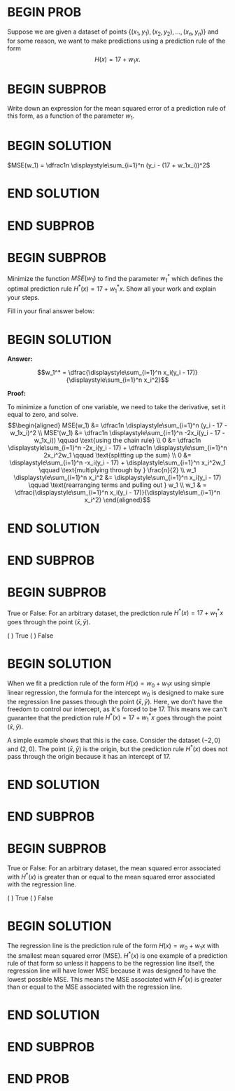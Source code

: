 # BEGIN PROB

Suppose we are given a dataset of points $\{(x_1, y_1), (x_2, y_2), \dots, (x_n, y_n)\}$ and for some reason, we want to make predictions using a prediction rule of the form $$H(x) = 17 + w_1x.$$

# BEGIN SUBPROB

Write down an expression for the mean squared error of a
prediction rule of this form, as a function of the parameter $w_1$.

# BEGIN SOLUTION

$MSE(w_1) = \dfrac1n \displaystyle\sum_{i=1}^n (y_i - (17 + w_1x_i))^2$

# END SOLUTION

# END SUBPROB

# BEGIN SUBPROB

Minimize the function $MSE(w_1)$ to find the parameter $w_1^*$ which defines the optimal prediction rule $H^*(x) = 17 + w_1^*x$. Show all your work and explain your steps.

Fill in your final answer below: 

# BEGIN SOLUTION
**Answer:**

$$w_1^* = \dfrac{\displaystyle\sum_{i=1}^n x_i(y_i - 17)}{\displaystyle\sum_{i=1}^n x_i^2}$$

**Proof:** 

To minimize a function of one variable, we need to take the derivative, set it equal to zero, and solve. $$\begin{aligned} MSE(w_1) &= \dfrac1n \displaystyle\sum_{i=1}^n (y_i - 17 - w_1x_i)^2 \\ MSE'(w_1) &= \dfrac1n \displaystyle\sum_{i=1}^n -2x_i(y_i - 17 - w_1x_i)) \qquad \text{using the chain rule} \\ 0 &= \dfrac1n \displaystyle\sum_{i=1}^n -2x_i(y_i - 17) + \dfrac1n \displaystyle\sum_{i=1}^n 2x_i^2w_1 \qquad \text{splitting up the sum} \\ 0 &=  \displaystyle\sum_{i=1}^n -x_i(y_i - 17) +  \displaystyle\sum_{i=1}^n x_i^2w_1 \qquad \text{multiplying through by } \frac{n}{2} \\ w_1 \displaystyle\sum_{i=1}^n x_i^2 &=  \displaystyle\sum_{i=1}^n x_i(y_i - 17)   \qquad \text{rearranging terms and pulling out } w_1 \\ w_1 & = \dfrac{\displaystyle\sum_{i=1}^n x_i(y_i - 17)}{\displaystyle\sum_{i=1}^n x_i^2} \end{aligned}$$


# END SOLUTION

# END SUBPROB 

# BEGIN SUBPROB

True or False: For an arbitrary dataset, the prediction rule $H^*(x) = 17 + w_1^*x$ goes through the point $(\bar x, \bar y)$.

( ) True 
( ) False

# BEGIN SOLUTION

When we fit a prediction rule of the form $H(x) = w_0+w_1x$ using simple linear regression, the formula for the intercept $w_0$ is designed to make sure the regression line passes through the point $(\bar x, \bar y)$. Here, we don't have the freedom to control our intercept, as it's forced to be $17$. This means we can't guarantee that the prediction rule $H^*(x) = 17 + w_1^*x$ goes through the point $(\bar x, \bar y)$.

A simple example shows that this is the case. Consider the dataset $(-2, 0)$ and $(2, 0)$. The point $(\bar x, \bar y)$ is the origin, but the prediction rule $H^*(x)$ does not pass through the origin because it has an intercept of $17$.

# END SOLUTION

# END SUBPROB 

# BEGIN SUBPROB

True or False: For an arbitrary dataset, the mean squared error associated with $H^*(x)$ is greater than or equal to the mean squared error associated with the regression line.

( ) True ( ) False

# BEGIN SOLUTION

The regression line is the prediction rule of the form $H(x) = w_0+w_1x$ with the smallest mean squared error (MSE). $H^*(x)$ is one example of a prediction rule of that form so unless it happens to be the regression line itself, the regression line will have lower MSE because it was designed to have the lowest possible MSE. This means the MSE associated with $H^*(x)$ is greater than or equal to the MSE associated with the regression line.

# END SOLUTION

# END SUBPROB

# END PROB